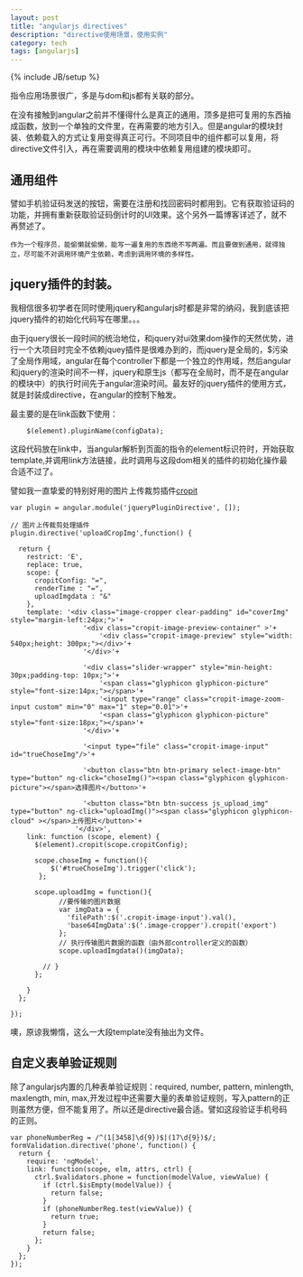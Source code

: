 ```yaml
---
layout: post
title: "angularjs directives"
description: "directive使用场景，使用实例"
category: tech
tags: [angularjs]
---
```

{% include JB/setup %}

指令应用场景很广，多是与dom和js都有关联的部分。

在没有接触到angular之前并不懂得什么是真正的通用，顶多是把可复用的东西抽成函数，放到一个单独的文件里，在再需要的地方引入。但是angular的模块封装、依赖载入的方式让复用变得真正可行。不同项目中的组件都可以复用，将directive文件引入，再在需要调用的模块中依赖复用组建的模块即可。

## 通用组件

譬如手机验证码发送的按钮，需要在注册和找回密码时都用到。它有获取验证码的功能，并拥有重新获取验证码倒计时的UI效果。这个另外一篇博客详述了，就不再赘述了。

	作为一个程序员，能偷懒就偷懒，能写一遍复用的东西绝不写两遍。而且要做到通用，就得独立，尽可能不对调用环境产生依赖，考虑到调用环境的多样性。

## jquery插件的封装。

我相信很多初学者在同时使用jquery和angularjs时都是非常的纳闷，我到底该把jquery插件的初始化代码写在哪里。。。

由于jquery很长一段时间的统治地位，和jquery对ui效果dom操作的天然优势，进行一个大项目时完全不依赖jquey插件是很难办到的，而jquery是全局的，$污染了全局作用域，angular在每个controller下都是一个独立的作用域，然后angular和jquery的渲染时间不一样，jquery和原生js（都写在全局时，而不是在angular的模块中）的执行时间先于angular渲染时间。最友好的jquery插件的使用方式，就是封装成directive，在angular的控制下触发。

最主要的是在link函数下使用：

		$(element).pluginName(configData);

这段代码放在link中，当angular解析到页面的指令的element标识符时，开始获取template,并调用link方法链接，此时调用与这段dom相关的插件的初始化操作最合适不过了。

譬如我一直挚爱的特别好用的图片上传裁剪插件[cropit](http://scottcheng.github.io/cropit/)

	var plugin = angular.module('jqueryPluginDirective', []);
	
	// 图片上传裁剪处理插件
	plugin.directive('uploadCropImg',function() {
	
	  return {
	    restrict: 'E',
	    replace: true,
	    scope: {
	      cropitConfig: "=",
	      renderTime : "=",
	      uploadImgdata : "&"
	    },
	    template: '<div class="image-cropper clear-padding" id="coverImg" style="margin-left:24px;">'+
	                  '<div class="cropit-image-preview-container" >'+
	                      '<div class="cropit-image-preview" style="width: 540px;height: 300px;"></div>'+
	                  '</div>'+
	                    
	                  '<div class="slider-wrapper" style="min-height: 30px;padding-top: 10px;">'+
	                      '<span class="glyphicon glyphicon-picture" style="font-size:14px;"></span>'+
	                      '<input type="range" class="cropit-image-zoom-input custom" min="0" max="1" step="0.01">'+
	                      '<span class="glyphicon glyphicon-picture" style="font-size:18px;"></span>'+
	                  '</div>'+
	                    
	                  '<input type="file" class="cropit-image-input" id="trueChoseImg"/>'+
	
	                  '<button class="btn btn-primary select-image-btn" type="button" ng-click="choseImg()"><span class="glyphicon glyphicon-picture"></span>选择图片</button>'+
	
	                  '<button class="btn btn-success js_upload_img" type="button" ng-click="uploadImg()"><span class="glyphicon glyphicon-cloud" ></span>上传图片</button>'+
	                '</div>',
	    link: function (scope, element) {
	      $(element).cropit(scope.cropitConfig);
	                                                         
	      scope.choseImg = function(){
	          $('#trueChoseImg').trigger('click');
	       };
	
	      scope.uploadImg = function(){
	            //要传输的图片数据
	            var imgData = {
	              'filePath':$('.cropit-image-input').val(),
	              'base64ImgData':$('.image-cropper').cropit('export')
	            };
	            // 执行传输图片数据的函数（由外部controller定义的函数）
	            scope.uploadImgdata()(imgData);
	
	        // }
	      };
	
	    }
	  };
	
	});
	
噢，原谅我懒惰，这么一大段template没有抽出为文件。

## 自定义表单验证规则

除了angularjs内置的几种表单验证规则：required, number, pattern, minlength, maxlength, min, max,开发过程中还需要大量的表单验证规则，写入pattern的正则虽然方便，但不能复用了。所以还是directive最合适。譬如这段验证手机号码的正则。

	var phoneNumberReg = /^(1[3458]\d{9})$|(17\d{9})$/;
	formValidation.directive('phone', function() {
	  return {
	    require: 'ngModel',
	    link: function(scope, elm, attrs, ctrl) {
	      ctrl.$validators.phone = function(modelValue, viewValue) {
	        if (ctrl.$isEmpty(modelValue)) {
	          return false;
	        }
	        if (phoneNumberReg.test(viewValue)) {
	          return true;
	        }
	        return false;
	      };
	    }
	  };
	});
